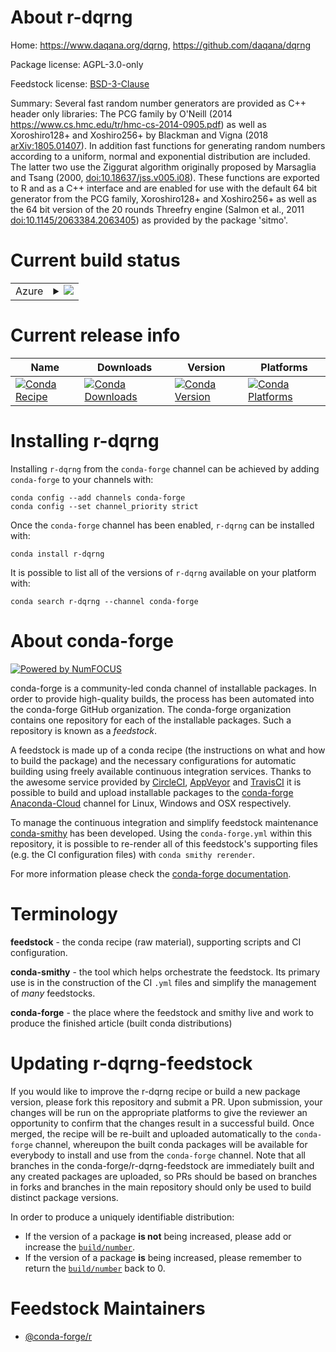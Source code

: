 About r-dqrng
=============

Home: https://www.daqana.org/dqrng, https://github.com/daqana/dqrng

Package license: AGPL-3.0-only

Feedstock license: [BSD-3-Clause](https://github.com/conda-forge/r-dqrng-feedstock/blob/master/LICENSE.txt)

Summary: Several fast random number generators are provided as C++ header only libraries: The PCG family by O'Neill (2014 <https://www.cs.hmc.edu/tr/hmc-cs-2014-0905.pdf>) as well as Xoroshiro128+ and Xoshiro256+ by Blackman and Vigna (2018 <arXiv:1805.01407>). In addition fast functions for generating random numbers according to a uniform, normal and exponential distribution are included. The latter two use the Ziggurat algorithm originally proposed by Marsaglia and Tsang (2000, <doi:10.18637/jss.v005.i08>). These functions are exported to R and as a C++ interface and are enabled for use with the default 64 bit generator from the PCG family, Xoroshiro128+ and Xoshiro256+ as well as the 64 bit version of the 20 rounds Threefry engine (Salmon et al., 2011 <doi:10.1145/2063384.2063405>) as provided by the package 'sitmo'.

Current build status
====================


<table>
    
  <tr>
    <td>Azure</td>
    <td>
      <details>
        <summary>
          <a href="https://dev.azure.com/conda-forge/feedstock-builds/_build/latest?definitionId=6883&branchName=master">
            <img src="https://dev.azure.com/conda-forge/feedstock-builds/_apis/build/status/r-dqrng-feedstock?branchName=master">
          </a>
        </summary>
        <table>
          <thead><tr><th>Variant</th><th>Status</th></tr></thead>
          <tbody><tr>
              <td>linux_64_r_base3.6</td>
              <td>
                <a href="https://dev.azure.com/conda-forge/feedstock-builds/_build/latest?definitionId=6883&branchName=master">
                  <img src="https://dev.azure.com/conda-forge/feedstock-builds/_apis/build/status/r-dqrng-feedstock?branchName=master&jobName=linux&configuration=linux_64_r_base3.6" alt="variant">
                </a>
              </td>
            </tr><tr>
              <td>linux_64_r_base4.0</td>
              <td>
                <a href="https://dev.azure.com/conda-forge/feedstock-builds/_build/latest?definitionId=6883&branchName=master">
                  <img src="https://dev.azure.com/conda-forge/feedstock-builds/_apis/build/status/r-dqrng-feedstock?branchName=master&jobName=linux&configuration=linux_64_r_base4.0" alt="variant">
                </a>
              </td>
            </tr><tr>
              <td>osx_64_r_base3.6</td>
              <td>
                <a href="https://dev.azure.com/conda-forge/feedstock-builds/_build/latest?definitionId=6883&branchName=master">
                  <img src="https://dev.azure.com/conda-forge/feedstock-builds/_apis/build/status/r-dqrng-feedstock?branchName=master&jobName=osx&configuration=osx_64_r_base3.6" alt="variant">
                </a>
              </td>
            </tr><tr>
              <td>osx_64_r_base4.0</td>
              <td>
                <a href="https://dev.azure.com/conda-forge/feedstock-builds/_build/latest?definitionId=6883&branchName=master">
                  <img src="https://dev.azure.com/conda-forge/feedstock-builds/_apis/build/status/r-dqrng-feedstock?branchName=master&jobName=osx&configuration=osx_64_r_base4.0" alt="variant">
                </a>
              </td>
            </tr><tr>
              <td>win_64_r_base3.6</td>
              <td>
                <a href="https://dev.azure.com/conda-forge/feedstock-builds/_build/latest?definitionId=6883&branchName=master">
                  <img src="https://dev.azure.com/conda-forge/feedstock-builds/_apis/build/status/r-dqrng-feedstock?branchName=master&jobName=win&configuration=win_64_r_base3.6" alt="variant">
                </a>
              </td>
            </tr><tr>
              <td>win_64_r_base4.0</td>
              <td>
                <a href="https://dev.azure.com/conda-forge/feedstock-builds/_build/latest?definitionId=6883&branchName=master">
                  <img src="https://dev.azure.com/conda-forge/feedstock-builds/_apis/build/status/r-dqrng-feedstock?branchName=master&jobName=win&configuration=win_64_r_base4.0" alt="variant">
                </a>
              </td>
            </tr>
          </tbody>
        </table>
      </details>
    </td>
  </tr>
</table>

Current release info
====================

| Name | Downloads | Version | Platforms |
| --- | --- | --- | --- |
| [![Conda Recipe](https://img.shields.io/badge/recipe-r--dqrng-green.svg)](https://anaconda.org/conda-forge/r-dqrng) | [![Conda Downloads](https://img.shields.io/conda/dn/conda-forge/r-dqrng.svg)](https://anaconda.org/conda-forge/r-dqrng) | [![Conda Version](https://img.shields.io/conda/vn/conda-forge/r-dqrng.svg)](https://anaconda.org/conda-forge/r-dqrng) | [![Conda Platforms](https://img.shields.io/conda/pn/conda-forge/r-dqrng.svg)](https://anaconda.org/conda-forge/r-dqrng) |

Installing r-dqrng
==================

Installing `r-dqrng` from the `conda-forge` channel can be achieved by adding `conda-forge` to your channels with:

```
conda config --add channels conda-forge
conda config --set channel_priority strict
```

Once the `conda-forge` channel has been enabled, `r-dqrng` can be installed with:

```
conda install r-dqrng
```

It is possible to list all of the versions of `r-dqrng` available on your platform with:

```
conda search r-dqrng --channel conda-forge
```


About conda-forge
=================

[![Powered by NumFOCUS](https://img.shields.io/badge/powered%20by-NumFOCUS-orange.svg?style=flat&colorA=E1523D&colorB=007D8A)](http://numfocus.org)

conda-forge is a community-led conda channel of installable packages.
In order to provide high-quality builds, the process has been automated into the
conda-forge GitHub organization. The conda-forge organization contains one repository
for each of the installable packages. Such a repository is known as a *feedstock*.

A feedstock is made up of a conda recipe (the instructions on what and how to build
the package) and the necessary configurations for automatic building using freely
available continuous integration services. Thanks to the awesome service provided by
[CircleCI](https://circleci.com/), [AppVeyor](https://www.appveyor.com/)
and [TravisCI](https://travis-ci.com/) it is possible to build and upload installable
packages to the [conda-forge](https://anaconda.org/conda-forge)
[Anaconda-Cloud](https://anaconda.org/) channel for Linux, Windows and OSX respectively.

To manage the continuous integration and simplify feedstock maintenance
[conda-smithy](https://github.com/conda-forge/conda-smithy) has been developed.
Using the ``conda-forge.yml`` within this repository, it is possible to re-render all of
this feedstock's supporting files (e.g. the CI configuration files) with ``conda smithy rerender``.

For more information please check the [conda-forge documentation](https://conda-forge.org/docs/).

Terminology
===========

**feedstock** - the conda recipe (raw material), supporting scripts and CI configuration.

**conda-smithy** - the tool which helps orchestrate the feedstock.
                   Its primary use is in the construction of the CI ``.yml`` files
                   and simplify the management of *many* feedstocks.

**conda-forge** - the place where the feedstock and smithy live and work to
                  produce the finished article (built conda distributions)


Updating r-dqrng-feedstock
==========================

If you would like to improve the r-dqrng recipe or build a new
package version, please fork this repository and submit a PR. Upon submission,
your changes will be run on the appropriate platforms to give the reviewer an
opportunity to confirm that the changes result in a successful build. Once
merged, the recipe will be re-built and uploaded automatically to the
`conda-forge` channel, whereupon the built conda packages will be available for
everybody to install and use from the `conda-forge` channel.
Note that all branches in the conda-forge/r-dqrng-feedstock are
immediately built and any created packages are uploaded, so PRs should be based
on branches in forks and branches in the main repository should only be used to
build distinct package versions.

In order to produce a uniquely identifiable distribution:
 * If the version of a package **is not** being increased, please add or increase
   the [``build/number``](https://docs.conda.io/projects/conda-build/en/latest/resources/define-metadata.html#build-number-and-string).
 * If the version of a package **is** being increased, please remember to return
   the [``build/number``](https://docs.conda.io/projects/conda-build/en/latest/resources/define-metadata.html#build-number-and-string)
   back to 0.

Feedstock Maintainers
=====================

* [@conda-forge/r](https://github.com/conda-forge/r/)

